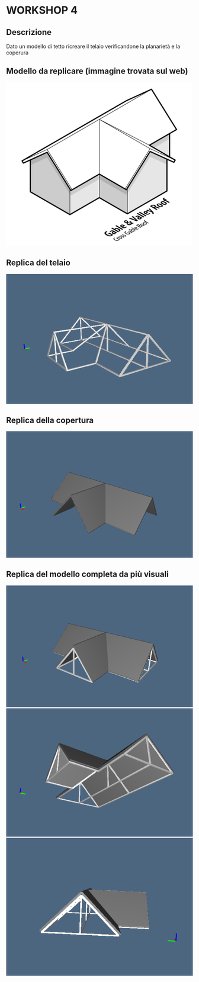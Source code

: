# WORKSHOP 4

## Descrizione
Dato un modello di tetto ricreare il telaio verificandone la planarietà e la coperura

## Modello da replicare (immagine trovata sul web)
![alt text](https://github.com/molinarap/ggpl/blob/master/2016-11-04/images/roof-model.jpg "Modello da replicare (immagine trovata sul web)")

## Replica del telaio
![alt text](https://github.com/molinarap/ggpl/blob/master/2016-11-04/images/img1.PNG "Replica del telaio")

## Replica della copertura
![alt text](https://github.com/molinarap/ggpl/blob/master/2016-11-04/images/img2.PNG "Replica della copertura")

## Replica del modello completa da più visuali
![alt text](https://github.com/molinarap/ggpl/blob/master/2016-11-04/images/img3.PNG "Replica del modello completa da più visuali")
![alt text](https://github.com/molinarap/ggpl/blob/master/2016-11-04/images/img4.PNG "Replica del modello completa da più visuali")
![alt text](https://github.com/molinarap/ggpl/blob/master/2016-11-04/images/img5.PNG "Replica del modello completa da più visuali")
